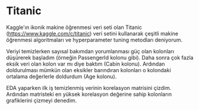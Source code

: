 # Titanic

Kaggle'ın ikonik makine öğrenmesi veri seti olan Titanic (https://www.kaggle.com/c/titanic) veri setini kullanarak çeşitli makine öğrenmesi algoritmaları ve hyperparameter tuning metodları deniyorum.

Veriyi temizlerken sayısal bakımdan yorumlanması güç olan kolonları düşürerek başladım (örneğin PassengerId kolonu gibi). Daha sonra çok fazla eksik veri olan kolon var mı diye baktım (Cabin kolonu). Ardından doldurulması mümkün olan eksikler barındıran kolonları o kolondaki ortalama değerlerle doldurdum (Age kolonu).

EDA yaparken ilk iş temizlenmiş verinin korelasyon matrisini çizdim. Ardından matristeki en yüksek korelasyon değerine sahip kolonların grafiklerini çizmeyi denedim. 
